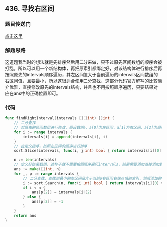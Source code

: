 ## 436. 寻找右区间

### 题目传送门

[点击这里](https://leetcode.cn/problems/find-right-interval/)

### 解题思路

这道题我当时的想法就是先排序然后用二分来做，只不过原先区间数组的顺序会被打乱，所以可以用一个新结构体，再把原索引都绑定好，对该结构体进行排序后再按照原先的intervals顺序遍历，其左区间值大于当前遍历的intervals区间数组的右区间值，且要最小，所以这很适合使用二分查找，这部分代码官方解写的比较简介优雅，直接修改原先的intervals结构，并且也不用按照顺序遍历，只要结果对应在ans中的正确位置即可。

### 代码

```go
func findRightInterval(intervals [][]int) []int {
	// 二分查找
    // 对原先的区间数组进行修改，假设数组a，a[0]为左区间，a[1]为右区间，a[2]为顺序索引
    for i := range intervals {
        intervals[i] = append(intervals[i], i)
    }
    // 自定义排序，按照左区间的顺序进行排序
    sort.Slice(intervals, func(i, j int) bool { return intervals[i][0] < intervals[j][0] })

    n := len(intervals)
    // 定义好结果数组，这样子就不需要按照顺序遍历intervals，结果需要添加直接添加到ans[a[2]]处即可。
    ans := make([]int, n)
    for _, p := range intervals {
        // 二分查找，查找到最小的左区间值大于当前p右区间右端点值的索引，然后添加的话添加就是intervals[i][2]
        i := sort.Search(n, func(i int) bool { return intervals[i][0] >= p[1] })
        if i < n {
            ans[p[2]] = intervals[i][2]
        } else {
            ans[p[2]] = -1
        }
    }
    return ans
}

```

